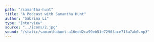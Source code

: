```yaml
---
path: "/samantha-hunt"
title: "A Podcast with Samantha Hunt"
author: "Sabrina Li"
type: "Interview"
source: "../icons/2.jpg"
sound: "/static/samanthahunt-a16edd2ca99eb51e7296face713a7ab0.mp3"
---
```

 
